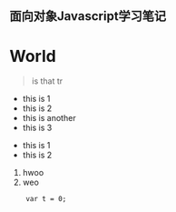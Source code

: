 面向对象Javascript学习笔记
--------

# World

> is that tr

* this is 1
* this is 2
* this is another
* this is 3

- this is 1
- this is 2

1. hwoo
2. weo

```
	var t = 0;
```